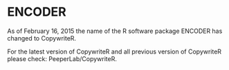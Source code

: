 # ENCODER

As of February 16, 2015 the name of the R software package ENCODER has changed to CopywriteR. 

For the latest version of CopywriteR and all previous version of CopywriteR please check: PeeperLab/CopywriteR. 

